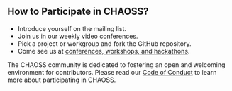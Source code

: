 
## How to Participate in CHAOSS?

- Introduce yourself on the mailing list.
- Join us in our weekly video conferences.
- Pick a project or workgroup and fork the GitHub repository.
- Come see us at [conferences, workshops, and hackathons](https://chaoss.community/community/#user-content-upcoming-events).

The CHAOSS community is dedicated to fostering an open and welcoming environment for contributors.
Please read our [Code of Conduct](https://chaoss.community/about/code-of-conduct/) to learn more about participating in CHAOSS.
